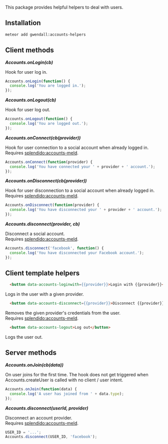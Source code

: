 This package provides helpful helpers to deal with users.

Installation
------------

``` sh
meteor add gwendall:accounts-helpers
```

## Client methods  

***Accounts.onLogin(cb)***  

Hook for user log in.  
```javascript
Accounts.onLogin(function() {
  console.log('You are logged in.');
});
```

***Accounts.onLogout(cb)***  

Hook for user log out.  
```javascript
Accounts.onLogout(function() {
  console.log('You are logged out.');
});
```

***Accounts.onConnect(cb(provider))***  

Hook for user connection to a social account when already logged in.  
Requires [splendido:accounts-meld](https://github.com/splendido/meteor-accounts-meld/).  
```javascript
Accounts.onConnect(function(provider) {
  console.log('You have connected your ' + provider + ' account.');
});
```

***Accounts.onDisconnect(cb(provider))***  

Hook for user disconnection to a social account when already logged in.  
Requires [splendido:accounts-meld](https://github.com/splendido/meteor-accounts-meld/).  
```javascript
Accounts.onDisconnect(function(provider) {
  console.log('You have disconnected your ' + provider + ' account.');
});
```

***Accounts.disconnect(provider, cb)***  

Disconnect a social account.  
Requires [splendido:accounts-meld](https://github.com/splendido/meteor-accounts-meld/).  
```javascript
Accounts.disconnect('facebook', function() {
  console.log('You have disconnected your Facebook account.');
});
```

## Client template helpers  

```html
  <button data-accounts-loginwith={{provider}}>Login with {{provider}}</button>
```
Logs in the user with a given provider.  

```html
  <button data-accounts-disconnect={{provider}}>Disconnect {{provider}}</button>
```
Removes the given provider's credentials from the user.  
Requires [splendido:accounts-meld](https://github.com/splendido/meteor-accounts-meld/).  

```html
  <button data-accounts-logout>Log out</button>
```
Logs the user out.

## Server methods  

***Accounts.onJoin(cb(data))***  

On user joins for the first time. The hook does not get triggered when Accounts.createUser is called with no client / user intent.
```javascript
Accounts.onJoin(function(data) {
  console.log('A user has joined from ' + data.type);
});
```

***Accounts.disconnect(userId, provider)***  

Disconnect an account provider.  
Requires [splendido:accounts-meld](https://github.com/splendido/meteor-accounts-meld/).  
```javascript
USER_ID = '...';
Accounts.disconnect(USER_ID, 'facebook');
```
